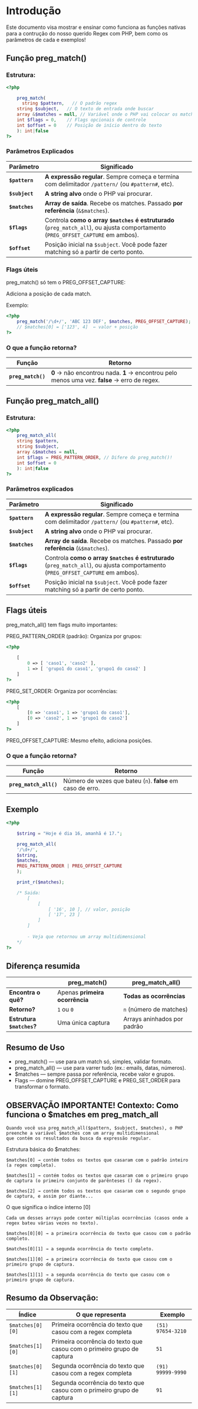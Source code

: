 # Introdução 
Este documento visa mostrar e ensinar como funciona as funções nativas para a contrução
do nosso querido Regex com PHP, bem como os parâmetros de cada e exemplos!

## Função preg_match()

### Estrutura:

```php
<?php

    preg_match(
      string $pattern,   // O padrão regex
    string $subject,   // O texto de entrada onde buscar
    array &$matches = null, // Variável onde o PHP vai colocar os matches encontrados
    int $flags = 0,    // Flags opcionais de controle
    int $offset = 0    // Posição de início dentro do texto
    ): int|false
?>
```

### Parâmetros Explicados

| Parâmetro      | Significado                                                                                                                      |
| -------------- | -------------------------------------------------------------------------------------------------------------------------------- |
| **`$pattern`** | **A expressão regular**. Sempre começa e termina com delimitador `/pattern/` (ou `#pattern#`, etc).                              |
| **`$subject`** | **A string alvo** onde o PHP vai procurar.                                                                                       |
| **`$matches`** | **Array de saída**. Recebe os matches. Passado **por referência** (`&$matches`).                                                 |
| **`$flags`**   | Controla **como o array `$matches` é estruturado** (`preg_match_all`), ou ajusta comportamento (`PREG_OFFSET_CAPTURE` em ambos). |
| **`$offset`**  | Posição inicial na `$subject`. Você pode fazer matching só a partir de certo ponto.                                              |

### Flags úteis

preg_match() só tem o PREG_OFFSET_CAPTURE:

Adiciona a posição de cada match.

Exemplo:

```php
<?php
    preg_match('/\d+/', 'ABC 123 DEF', $matches, PREG_OFFSET_CAPTURE);
    // $matches[0] = ['123', 4]  ← valor + posição
?>
```

### O que a função retorna?

| Função                 | Retorno                                                                                      |
| ---------------------- | -------------------------------------------------------------------------------------------- |
| **`preg_match()`**     | **0** → não encontrou nada. **1** → encontrou pelo menos uma vez. **false** → erro de regex. |


## Função preg_match_all()

### Estrutura:

```php
<?php
    preg_match_all(
    string $pattern,
    string $subject,
    array &$matches = null,
    int $flags = PREG_PATTERN_ORDER, // Difere do preg_match()!
    int $offset = 0
    ): int|false
?>
```

###  Parâmetros explicados

| Parâmetro      | Significado                                                                                                                      |
| -------------- | -------------------------------------------------------------------------------------------------------------------------------- |
| **`$pattern`** | **A expressão regular**. Sempre começa e termina com delimitador `/pattern/` (ou `#pattern#`, etc).                              |
| **`$subject`** | **A string alvo** onde o PHP vai procurar.                                                                                       |
| **`$matches`** | **Array de saída**. Recebe os matches. Passado **por referência** (`&$matches`).                                                 |
| **`$flags`**   | Controla **como o array `$matches` é estruturado** (`preg_match_all`), ou ajusta comportamento (`PREG_OFFSET_CAPTURE` em ambos). |
| **`$offset`**  | Posição inicial na `$subject`. Você pode fazer matching só a partir de certo ponto.                                              |

## Flags úteis
preg_match_all() tem flags muito importantes:

PREG_PATTERN_ORDER (padrão): Organiza por grupos:

```php
<?php
    
    [ 
        0 => [ 'caso1', 'caso2' ], 
        1 => [ 'grupo1 do caso1', 'grupo1 do caso2' ]
    ]
?>
```

PREG_SET_ORDER: Organiza por ocorrências:

```php
<?php
    [
        [0 => 'caso1', 1 => 'grupo1 do caso1'],
        [0 => 'caso2', 1 => 'grupo1 do caso2']
    ]
?>
```

PREG_OFFSET_CAPTURE: Mesmo efeito, adiciona posições.

### O que a função retorna?

| Função                 | Retorno                                                                                      |
| ---------------------- | -------------------------------------------------------------------------------------------- |
| **`preg_match_all()`** | Número de vezes que bateu (`n`). **false** em caso de erro.                                  |


## Exemplo

```php
<?php

    $string = "Hoje é dia 16, amanhã é 17.";

    preg_match_all(
    '/\d+/',
    $string,
    $matches,
    PREG_PATTERN_ORDER | PREG_OFFSET_CAPTURE
    );

    print_r($matches);

    /* Saida: 
        [
            [ 
                [ '16', 10 ], // valor, posição
                [ '17', 23 ]
            ]
        ]
    
        - Veja que retornou um array multidimensional
    */
?>
```

## Diferença resumida

|                           | **preg\_match()**              | **preg\_match\_all()**      |
| ------------------------- | ------------------------------ | --------------------------- |
| **Encontra o quê?**       | Apenas **primeira ocorrência** | **Todas as ocorrências**    |
| **Retorno?**              | `1` ou `0`                     | `n` (número de matches)     |
| **Estrutura `$matches`?** | Uma única captura              | Arrays aninhados por padrão |


## Resumo de Uso

- preg_match() — use para um match só, simples, validar formato.
- preg_match_all() — use para varrer tudo (ex.: emails, datas, números).
- $matches — sempre passa por referência, recebe valor e grupos.
- Flags — domine PREG_OFFSET_CAPTURE e PREG_SET_ORDER para transformar o formato.


## OBSERVAÇÃO IMPORTANTE! Contexto: Como funciona o $matches em preg_match_all

    Quando você usa preg_match_all($pattern, $subject, $matches), o PHP preenche a variável $matches com um array multidimensional
    que contém os resultados da busca da expressão regular.

Estrutura básica do $matches:
    
    $matches[0] → contém todos os textos que casaram com o padrão inteiro (a regex completa).

    $matches[1] → contém todos os textos que casaram com o primeiro grupo de captura (o primeiro conjunto de parênteses () da regex).

    $matches[2] → contém todos os textos que casaram com o segundo grupo de captura, e assim por diante...

O que significa o índice interno [0]

    Cada um desses arrays pode conter múltiplas ocorrências (casos onde a regex bateu várias vezes no texto).

    $matches[0][0] → a primeira ocorrência do texto que casou com o padrão completo.

    $matches[0][1] → a segunda ocorrência do texto completo.

    $matches[1][0] → a primeira ocorrência do texto que casou com o primeiro grupo de captura.

    $matches[1][1] → a segunda ocorrência do texto que casou com o primeiro grupo de captura.

## Resumo da Observação:

| Índice           | O que representa                                                       | Exemplo           |
| ---------------- | ---------------------------------------------------------------------- | ----------------- |
| `$matches[0][0]` | Primeira ocorrência do texto que casou com a regex completa            | `(51) 97654-3210` |
| `$matches[1][0]` | Primeira ocorrência do texto que casou com o primeiro grupo de captura | `51`              |
| `$matches[0][1]` | Segunda ocorrência do texto que casou com a regex completa             | `(91) 99999-9990` |
| `$matches[1][1]` | Segunda ocorrência do texto que casou com o primeiro grupo de captura  | `91`              |
